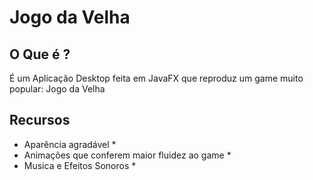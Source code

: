 # Jogo da Velha

## O Que é ? ##

É um Aplicação Desktop feita em JavaFX que reproduz um game muito popular: Jogo da Velha

## Recursos ##

* Aparência agradável *
* Animações que conferem maior fluidez ao game *
* Musica e Efeitos Sonoros * 
